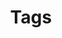 ---
title: "Tags"
description: "Looking for a certain post but can't exactly remember its details? Don't fret, maybe browsing by tags will help."
showDescription: true
---